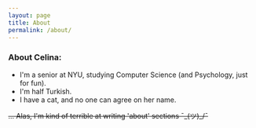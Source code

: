 ```yaml
---
layout: page
title: About
permalink: /about/
---
```


### About Celina:

* I'm a senior at NYU, studying Computer Science (and Psychology, just for fun).
* I'm half Turkish.
* I have a cat, and no one can agree on her name.

~~... Alas, I'm kind of terrible at writing 'about' sections ¯\_(ツ)_/¯~~

